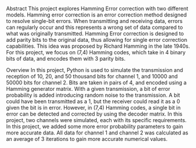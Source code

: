 
Abstract
This project explores Hamming Error correction with two different models. Hamming error
correction is an error correction method designed to resolve single-bit errors. When transmitting
and receiving data, errors can regularly occur and this represents a wrong set of data compared to
what was originally transmitted. Hamming Error correction is designed to add parity bits to the
original data, thus allowing for single error correction capabilities. This idea was proposed by
Richard Hamming in the late 1940s. For this project, we focus on (7,4) Hamming codes, which
take in 4 binary bits of data, and encodes them with 3 parity bits.

Overview
In this project, Python is used to simulate the transmission and reception of 10, 20, and 50
thousand bits for channel 1, and 10000 and 50000 bits for channel 2. Bits are taken in pairs of 4,
and encoded using a Hamming generator matrix. With a given transmission, a bit of error
probability is added introducing random noise to the transmission. A bit could have been
transmitted as a 1, but the receiver could read it as a 0 given the bit is in error. However, in (7,4)
Hamming codes, a single bit in error can be detected and corrected by using the decoder matrix.
In this project, two channels were simulated, each with its specific requirements. In this project,
we added some more error probability parameters to gain more accurate data. All data for
channel 1 and channel 2 was calculated as an average of 3 iterations to gain more accurate
numerical values.
